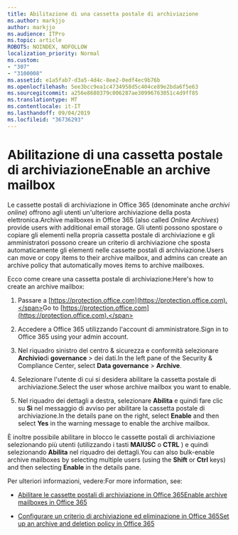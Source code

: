 ```yaml
---
title: Abilitazione di una cassetta postale di archiviazione
ms.author: markjjo
author: markjjo
ms.audience: ITPro
ms.topic: article
ROBOTS: NOINDEX, NOFOLLOW
localization_priority: Normal
ms.custom:
- "307"
- "3100008"
ms.assetid: e1a5fab7-d3a5-4d4c-8ee2-0edf4ec9b76b
ms.openlocfilehash: 5ee3bcc9ea1c4734958d5c404ce89e2bda6f5e63
ms.sourcegitcommit: a256e8680379c006287ae30996763051c4d9ff85
ms.translationtype: MT
ms.contentlocale: it-IT
ms.lasthandoff: 09/04/2019
ms.locfileid: "36736293"
---
```

# <a name="enable-an-archive-mailbox"></a><span data-ttu-id="4f478-102">Abilitazione di una cassetta postale di archiviazione</span><span class="sxs-lookup"><span data-stu-id="4f478-102">Enable an archive mailbox</span></span>

<span data-ttu-id="4f478-103">Le cassette postali di archiviazione in Office 365 (denominate anche *archivi online*) offrono agli utenti un'ulteriore archiviazione della posta elettronica.</span><span class="sxs-lookup"><span data-stu-id="4f478-103">Archive mailboxes in Office 365 (also called  *Online Archives*) provide users with additional email storage.</span></span> <span data-ttu-id="4f478-104">Gli utenti possono spostare o copiare gli elementi nella propria cassetta postale di archiviazione e gli amministratori possono creare un criterio di archiviazione che sposta automaticamente gli elementi nelle cassette postali di archiviazione.</span><span class="sxs-lookup"><span data-stu-id="4f478-104">Users can move or copy items to their archive mailbox, and admins can create an archive policy that automatically moves items to archive mailboxes.</span></span>
  
<span data-ttu-id="4f478-105">Ecco come creare una cassetta postale di archiviazione:</span><span class="sxs-lookup"><span data-stu-id="4f478-105">Here's how to create an archive mailbox:</span></span>
  
1. <span data-ttu-id="4f478-106">Passare a [https://protection.office.com](https://protection.office.com).</span><span class="sxs-lookup"><span data-stu-id="4f478-106">Go to [https://protection.office.com](https://protection.office.com).</span></span>

2. <span data-ttu-id="4f478-107">Accedere a Office 365 utilizzando l'account di amministratore.</span><span class="sxs-lookup"><span data-stu-id="4f478-107">Sign in to Office 365 using your admin account.</span></span>

3. <span data-ttu-id="4f478-108">Nel riquadro sinistro del centro &amp; sicurezza e conformità selezionare **Archivio**di **governance** \> dei dati.</span><span class="sxs-lookup"><span data-stu-id="4f478-108">In the left pane of the Security &amp; Compliance Center, select **Data governance** \> **Archive**.</span></span>

4. <span data-ttu-id="4f478-109">Selezionare l'utente di cui si desidera abilitare la cassetta postale di archiviazione.</span><span class="sxs-lookup"><span data-stu-id="4f478-109">Select the user whose archive mailbox you want to enable.</span></span>

5. <span data-ttu-id="4f478-110">Nel riquadro dei dettagli a destra, selezionare **Abilita** e quindi fare clic su **Sì** nel messaggio di avviso per abilitare la cassetta postale di archiviazione.</span><span class="sxs-lookup"><span data-stu-id="4f478-110">In the details pane on the right, select **Enable** and then select **Yes** in the warning message to enable the archive mailbox.</span></span>

<span data-ttu-id="4f478-111">È inoltre possibile abilitare in blocco le cassette postali di archiviazione selezionando più utenti (utilizzando i tasti **MAIUSC** o **CTRL** ) e quindi selezionando **Abilita** nel riquadro dei dettagli.</span><span class="sxs-lookup"><span data-stu-id="4f478-111">You can also bulk-enable archive mailboxes by selecting multiple users (using the **Shift** or **Ctrl** keys) and then selecting **Enable** in the details pane.</span></span>
  
<span data-ttu-id="4f478-112">Per ulteriori informazioni, vedere:</span><span class="sxs-lookup"><span data-stu-id="4f478-112">For more information, see:</span></span>
  
- [<span data-ttu-id="4f478-113">Abilitare le cassette postali di archiviazione in Office 365</span><span class="sxs-lookup"><span data-stu-id="4f478-113">Enable archive mailboxes in Office 365</span></span>](https://docs.microsoft.com/office365/securitycompliance/enable-archive-mailboxes)

- [<span data-ttu-id="4f478-114">Configurare un criterio di archiviazione ed eliminazione in Office 365</span><span class="sxs-lookup"><span data-stu-id="4f478-114">Set up an archive and deletion policy in Office 365</span></span>](https://docs.microsoft.com//office365/securitycompliance/set-up-an-archive-and-deletion-policy-for-mailboxes)
